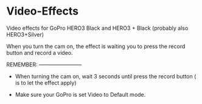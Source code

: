 Video-Effects
=============

Video effects for GoPro HERO3 Black and HERO3 + Black (probably also HERO3+Silver)

When you turn the cam on, the effect is waiting you to press the record button and record a video.

REMEMBER:
————————

* When turning the cam on, wait 3 seconds until press the record button ( is to let the effect apply)

* Make sure your GoPro is set Video to Default mode.


